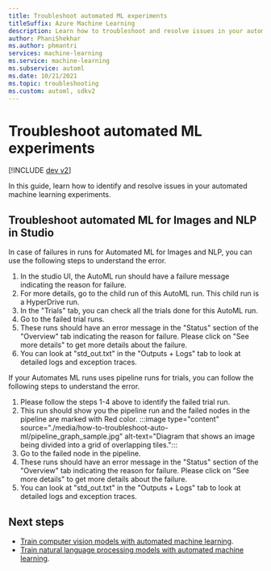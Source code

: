 ```yaml
---
title: Troubleshoot automated ML experiments
titleSuffix: Azure Machine Learning
description: Learn how to troubleshoot and resolve issues in your automated machine learning experiments.
author: PhaniShekhar
ms.author: phmantri
services: machine-learning
ms.service: machine-learning
ms.subservice: automl
ms.date: 10/21/2021
ms.topic: troubleshooting
ms.custom: automl, sdkv2
---
```


# Troubleshoot automated ML experiments

[!INCLUDE [dev v2](includes/machine-learning-dev-v2.md)]

In this guide, learn how to identify and resolve issues in your automated machine learning experiments.

## Troubleshoot automated ML for Images and NLP in Studio

In case of failures in runs for Automated ML for Images and NLP, you can use the following steps to understand the error.
1. In the studio UI, the AutoML run should have a failure message indicating the reason for failure.
2. For more details, go to the child run of this AutoML run. This child run is a HyperDrive run.
3. In the "Trials" tab, you can check all the trials done for this AutoML run.
4. Go to the failed trial runs.
5. These runs should have an error message in the "Status" section of the "Overview" tab indicating the reason for failure.
   Please click on "See more details" to get more details about the failure.
6. You can look at "std_out.txt" in the "Outputs + Logs" tab to look at detailed logs and exception traces.

If your Automates ML runs uses pipeline runs for trials, you can follow the following steps to understand the error.
1. Please follow the steps 1-4 above to identify the failed trial run.
2. This run should show you the pipeline run and the failed nodes in the pipeline are marked with Red color.
:::image type="content" source="./media/how-to-troubleshoot-auto-ml/pipeline_graph_sample.jpg" alt-text="Diagram that shows an image being divided into a grid of overlapping tiles.":::
3. Go to the failed node in the pipeline.
4. These runs should have an error message in the "Status" section of the "Overview" tab indicating the reason for failure.
   Please click on "See more details" to get more details about the failure.
5. You can look at "std_out.txt" in the "Outputs + Logs" tab to look at detailed logs and exception traces.

## Next steps

+ [Train computer vision models with automated machine learning](how-to-auto-train-image-models.md).
+ [Train natural language processing models with automated machine learning](how-to-auto-train-nlp-models).
